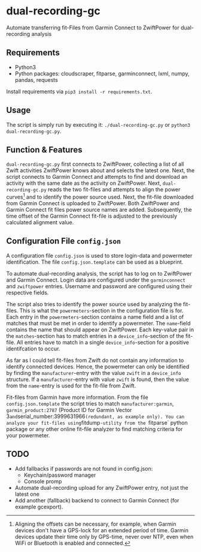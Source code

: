 # dual-recording-gc
Automate transferring fit-Files from Garmin Connect to ZwiftPower for dual-recording analysis

## Requirements

* Python3
* Python packages: cloudscraper, fitparse, garminconnect, lxml, numpy, pandas, requests

Install requirements via `pip3 install -r requirements.txt`.

## Usage

The script is simply run by executing it: `./dual-recording-gc.py` or `python3 dual-recording-gc.py`.

## Function & Features

`dual-recording-gc.py` first connects to ZwiftPower, collecting a list of all Zwift activities ZwiftPower knows about and selects the latest one. Next, the script connects to Garmin Connect and attempts to find and download an activity with the same date as the activity on ZwiftPower. Next, `dual-recording-gc.py` reads the two fit-files and attempts to align the power curves[^1] and to identify the power source used. Next, the fit-file downloaded from Garmin Connect is uploaded to ZwiftPower. Both ZwiftPower and Garmin Connect fit files power source names are added. Subsequently, the time offset of the Garmin Connect fit-file is adjusted to the previously calculated alignment value.

[^1]: Aligning the offsets can be necessary, for example, when Garmin devices don't have a GPS-lock for an extended period of time. Garmin devices update their time only by GPS-time, never over NTP, even when WiFi or Bluetooth is enabled and connected.

## Configuration File `config.json`

A configuration file `config.json` is used to store login-data and powermeter identification. The file `config.json.template` can be used as a blueprint.

To automate dual-recording analysis, the script has to log on to ZwiftPower and Garmin Connect. Login data are configured under the `garminconnect` and `zwiftpower` entries. Username and password are configured using their respective fields.

The script also tries to identify the power source used by analyzing the fit-files. This is what the `powermeters`-section in the configuration file is for. Each entry in the `powermeters`-section contains a name field and a list of matches that must be met in order to identify a powermeter. The `name`-field contains the name that should appear on ZwiftPower. Each key-value pair in the `matches`-section has to match entries in a `device_info`-section of the fit-file. All entries have to match in a single `device_info`-section for a positive identifcation to occur.

As far as I could tell fit-files from Zwift do not contain any information to identify connected devices. Hence, the powermeter can only be identified by finding the `manufacturer`-entry with the value `zwift` in a `device_info` structure. If a `manufacturer`-entry with value `zwift` is found, then the value from the `name`-entry is used for the fit-file from Zwift.

Fit-files from Garmin have more information. From the file `config.json.template` the script tries to match `manufacturer:garmin`, `garmin_product:2787` (Product ID for Garmin Vector 3` and `serial_number:3999631966` (redundant, as example only). You can analyze your fit-files using `fitdump`-utility from the `fitparse` python package or any other online fit-file analyzer to find matching criteria for your powermeter.

## TODO
* Add fallbacks if passwords are not found in config.json:
  - Keychain/password manager
  - Console promp
* Automate dual-recording upload for any ZwiftPower entry, not just the latest one
* Add another (fallback) backend to connect to Garmin Connect (for example gcexport).
